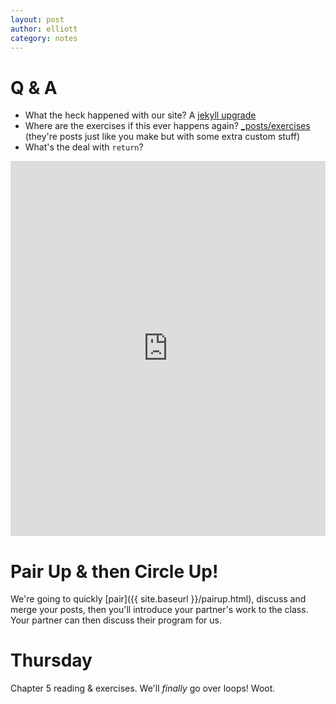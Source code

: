 ```yaml
---
layout: post
author: elliott
category: notes
---
```


# Q & A

* What the heck happened with our site?  A [jekyll upgrade](https://github.com/blog/2100-github-pages-now-faster-and-simpler-with-jekyll-3-0)
* Where are the exercises if this ever happens again? [_posts/exercises](https://github.com/silshack/spring2016/tree/gh-pages/_posts/exercises) 
(they're posts just like you make but with some extra custom stuff)
* What's the deal with `return`?

<iframe src="https://trinket.io/embed/python/43e4877530" width="100%" height="600" frameborder="0" marginwidth="0" marginheight="0" allowfullscreen></iframe>

# Pair Up & then Circle Up!

We're going to quickly [pair]({{ site.baseurl }}/pairup.html), discuss and merge your posts, then you'll introduce your partner's work
to the class.  Your partner can then discuss their program for us.

# Thursday

Chapter 5 reading & exercises.  We'll *finally* go over loops!  Woot.